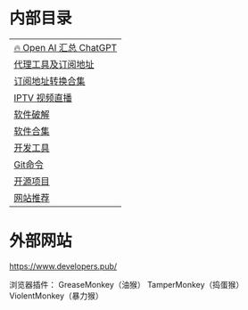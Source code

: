 # 内部目录
|                                  |
|----------------------------------|
| [🔥 Open AI 汇总 ChatGPT](./AI.md) |
| [代理工具及订阅地址](./ProxySub.md)       |
| [订阅地址转换合集](./ProxySubUrl.md)     |
| [IPTV 视频直播](./IPTV.md)           |
| [软件破解](./SoftKey.md)             |
| [软件合集](./System.md)              |
| [开发工具](./DevelopTools.md)        |
| [Git命令](./Git.md)                |
| [开源项目](./Project.md)             |
| [网站推荐](./Web.md)                 |

# 外部网站
https://www.developers.pub/

浏览器插件：
GreaseMonkey（油猴）
TamperMonkey（捣蛋猴）
ViolentMonkey（暴力猴）
